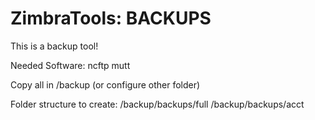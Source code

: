 ZimbraTools: BACKUPS
===========

This is a backup tool!

Needed Software:
ncftp
mutt

Copy all in /backup (or configure other folder)

Folder structure to create:
/backup/backups/full
/backup/backups/acct
